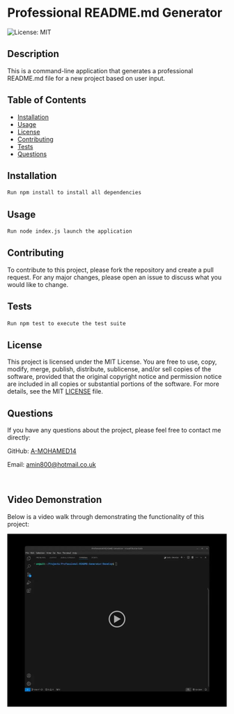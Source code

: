 # Professional README.md Generator

![License: MIT](https://img.shields.io/badge/License-MIT-yellow.svg)

## Description

This is a command-line application that generates a professional README.md file for a new project based on user input.

## Table of Contents

- [Installation](#installation)
- [Usage](#usage)
- [License](#license)
- [Contributing](#contributing)
- [Tests](#tests)
- [Questions](#questions)

## Installation

```sh
Run npm install to install all dependencies
```

## Usage

```sh
Run node index.js launch the application
```

## Contributing

To contribute to this project, please fork the repository and create a pull request. For any major changes, please open an issue to discuss what you would like to change.

## Tests

```sh
Run npm test to execute the test suite
```

## License

This project is licensed under the MIT License. You are free to use, copy, modify, merge, publish, distribute, sublicense, and/or sell copies of the software, provided that the original copyright notice and permission notice are included in all copies or substantial portions of the software. For more details, see the MIT [LICENSE](https://opensource.org/licenses/MIT) file.

## Questions

If you have any questions about the project, please feel free to contact me directly:

GitHub: <a href="https://github.com/A-MOHAMED14">A-MOHAMED14</a>

Email: <a href="mailto:amin800@hotmail.co.uk">amin800@hotmail.co.uk</a>

<br>

## Video Demonstration

Below is a video walk through demonstrating the functionality of this project:

[![Watch the video](./assets/images/video-demo.png)](https://drive.google.com/file/d/1V5xWrT-8ZXBQKCTJ-zZFJl2DEJtuXi2n/view)

